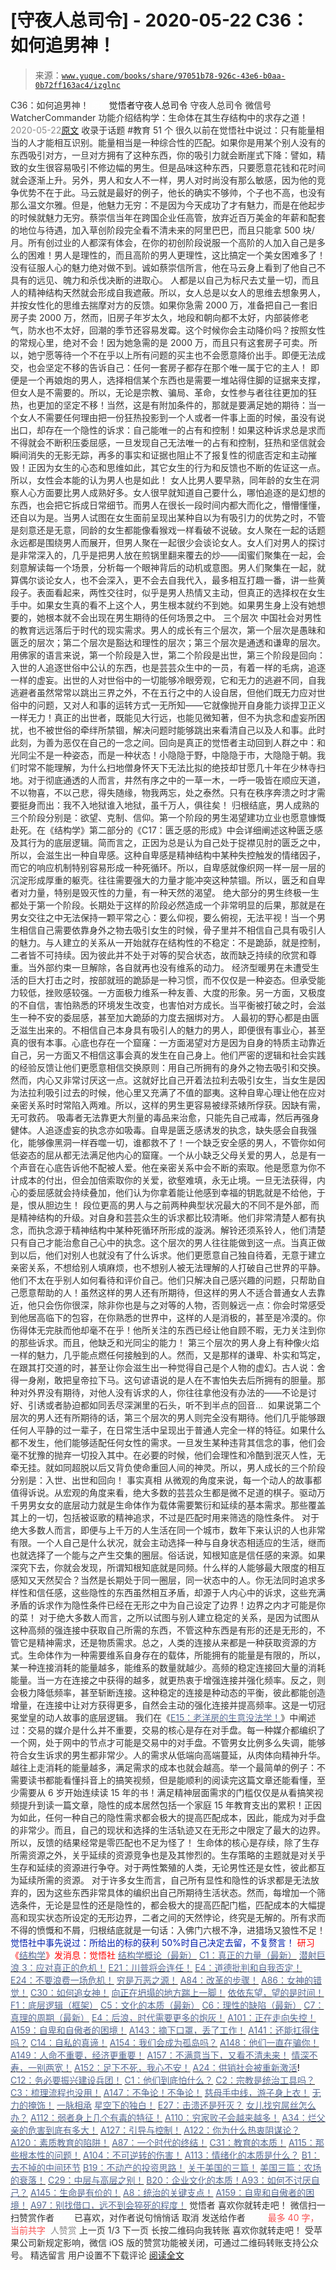 # [守夜人总司令] - 2020-05-22 C36：如何追男神！

> 来源：[`www.yuque.com/books/share/97051b78-926c-43e6-b0aa-0b72ff163ac4/izglnc`](https://www.yuque.com/books/share/97051b78-926c-43e6-b0aa-0b72ff163ac4/izglnc)

<ne-p id="520f42f3293818f927861ebbd5b15da4_p_0" data-lake-id="520f42f3293818f927861ebbd5b15da4_p_0"><ne-text id="ua3e535a8" style="color: rgb(51, 51, 51);">C36：如何追男神！</ne-text></ne-p> <ne-p id="48996d6d3a6805ecbd9db97c6845a5ec" data-lake-id="48996d6d3a6805ecbd9db97c6845a5ec"><ne-text id="ub92f501b" ne-fontsize="12" style="color: rgb(255, 255, 255);">原创</ne-text><ne-text id="ubae79870" ne-fontsize="14">觉悟者</ne-text><ne-text id="ud45a4cdc" ne-fontsize="14">守夜人总司令</ne-text></ne-p> <ne-p id="7080b9bcda8d3472ed3994775650d3ce" data-lake-id="7080b9bcda8d3472ed3994775650d3ce"><ne-text id="uf9ecf570" ne-fontsize="14" ne-bold="true" style="color: rgb(51, 51, 51);">守夜人总司令</ne-text></ne-p> <ne-p id="789ab1685c15c545a5aff617cd4de6b5" data-lake-id="789ab1685c15c545a5aff617cd4de6b5"><ne-text id="u9deefd6f" ne-fontsize="14" style="color: rgb(51, 51, 51);">微信号</ne-text><ne-text id="u2fd6944f" ne-fontsize="14" style="color: rgb(51, 51, 51);">WatcherCommander</ne-text></ne-p> <ne-p id="8677cb50c57e7059c40ac70cb508a0f7" data-lake-id="8677cb50c57e7059c40ac70cb508a0f7"><ne-text id="u4fdc7cae" ne-fontsize="14" style="color: rgb(51, 51, 51);">功能介绍</ne-text><ne-text id="u1f47520d" ne-fontsize="14" style="color: rgb(51, 51, 51);">结构学：生命体在其生存结构中的求存之道！</ne-text></ne-p> <ne-p id="4390711f1d8542088e1dd89c9515bf41" data-lake-id="4390711f1d8542088e1dd89c9515bf41"><ne-text id="ud402f6ec" style="color: rgb(140, 140, 140);">2020-05-22</ne-text>[<ne-text id="ucf0d337e" ne-fontsize="14">原文</ne-text>](https://mp.weixin.qq.com/s?__biz=MzAxNDk1NjI2Mw==&mid=2247485234&idx=1&sn=3a3659e6648263013c662bb25ff35795&chksm=9b8a24baacfdadace5d8fa147798a3e18e84b07e4f8761b0f7137b9811a42425b869336013db&scene=27#wechat_redirect&cpage=225)</ne-p> <ne-p id="a9696febb7686c5e18b770a7c2e283f9" data-lake-id="a9696febb7686c5e18b770a7c2e283f9"><ne-text id="u1de12db8" style="color: rgb(51, 51, 51);">收录于话题</ne-text></ne-p> <ne-p id="38515c1307cbbc8a69d7a92193acca08" data-lake-id="38515c1307cbbc8a69d7a92193acca08"><ne-text id="u4e5c4ff8" style="color: rgb(51, 51, 51);">#教育</ne-text></ne-p> <ne-p id="078aecea7ec5d80a2c4abd7b61f0e340" data-lake-id="078aecea7ec5d80a2c4abd7b61f0e340"><ne-text id="uaf0fc707" style="color: rgb(51, 51, 51);">51 个</ne-text></ne-p> <ne-p id="b7e65949921ee81ee9b7453f5c1c2edc" data-lake-id="b7e65949921ee81ee9b7453f5c1c2edc"><ne-text id="u0ae76d16" style="color: rgb(51, 51, 51);">很久以前在觉悟社中说过：只有能量相当的人才能相互识别。能量相当是一种综合性的匹配。如果你是用某个别人没有的东西吸引对方，一旦对方拥有了这种东西，你的吸引力就会断崖式下降：譬如，精致的女生很容易吸引不修边幅的男生。但是品味这种东西，只要愿意花钱和花时间就会逐渐上升。另外，男人和女人不一样，男人对时尚没有那么敏感，因为他的竞争优势不在于此。马云就是最好的例子，他长的确实不够帅，个子也不高，也没有那么温文尔雅。但是，他魅力无穷：不是因为今天成功了才有魅力，而是在他起步的时候就魅力无穷。蔡崇信当年在跨国企业任高管，放弃近百万美金的年薪和配套的地位与待遇，加入草创阶段完全看不清未来的阿里巴巴，而且只能拿 500 块/月。所有创过业的人都深有体会，在你的初创阶段说服一个高阶的人加入自己是多么的困难！男人是理性的，而且高阶的男人更理性，这比搞定一个美女困难多了！没有征服人心的魅力绝对做不到。诚如蔡崇信所言，他在马云身上看到了他自己不具有的远见、魄力和杀伐决断的进取心。</ne-text> <ne-text id="uedb76081" style="color: rgb(51, 51, 51);">人都是以自己为标尺去丈量一切，而且人的精神结构天然就会形成自我遮蔽。所以，女人总是以女人的思维去想象男人，并按女性化的思维去揣摩对方的反馈。如果你急需 2000 万，准备把自己一套旧房子卖 2000 万，然而，旧房子年岁太久，地段和朝向都不太好，内部装修老气，防水也不太好，回潮的季节还容易发霉。这个时候你会主动降价吗？按照女性的常规心里，绝对不会！因为她急需的是 2000 万，而且只有这套房子可卖。所以，她宁愿等待一个不在乎以上所有问题的买主也不会愿意降价出手。即便无法成交，也会坚定不移的告诉自己：任何一套房子都存在那个唯一属于它的主人！</ne-text> <ne-text id="u298258c8" style="color: rgb(51, 51, 51);">即便是一个再娘炮的男人，选择相信某个东西也是需要一堆站得住脚的证据来支撑，但女人是不需要的。所以，无论是宗教、骗局、革命，女性参与者往往更加的狂热，也更加的坚定不移！当然，这是有附加条件的，那就是要满足她的期待：当一个女人不需要任何理由把一份狂热投影到一个人或者一件事上面的时候，虽没有说出口，却存在一个隐性的诉求：自己能唯一的占有和控制！如果这种诉求总是求而不得就会不断积压委屈感，一旦发现自己无法唯一的占有和控制，狂热和坚信就会瞬间消失的无影无踪，再多的事实和证据也阻止不了报复性的彻底否定和主动摧毁！正因为女生的心态和思维如此，其它女生的行为和反馈也不断的佐证这一点。所以，女性会本能的认为男人也是如此！</ne-text></ne-p> <ne-p id="72a8cdb6de343242803d9e1dd019d0e6" data-lake-id="72a8cdb6de343242803d9e1dd019d0e6"><ne-text id="u971ef134" style="color: rgb(51, 51, 51);">女人比男人要早熟，同年龄的女生在洞察人心方面要比男人成熟好多。女人很早就知道自己要什么，哪怕追逐的是幻想的东西，也会把它拆成日常细节。而男人在很长一段时间内都大而化之，懵懵懂懂，还自以为是。当男人试图在女生面前呈现出某种自以为有吸引力的优势之时，不管是刻意还是无意，同龄的女生都能像看猴戏一样看破不说破。女人聚在一起的话题永远都是围绕男人而展开，但男人聚在一起很少会谈论女人。女人们对男人的探讨是非常深入的，几乎是把男人放在煎锅里翻来覆去的炒——闺蜜们聚集在一起，会刻意解读每一个场景，分析每一个眼神背后的动机或意图。男人们聚集在一起，就算偶尔谈论女人，也不会深入，更不会去自我代入，最多相互打趣一番，讲一些黄段子。表面看起来，两性交往时，似乎是男人热情又主动，但真正的选择权在女生手中。如果女生真的看不上这个人，男生根本就约不到她。如果男生身上没有她想要的，她根本就不会出现在男生期待的任何场景之中。</ne-text></ne-p> <ne-p id="6c472f1a8bdb71ec6270f2d2c6c0e60b" data-lake-id="6c472f1a8bdb71ec6270f2d2c6c0e60b"><ne-text id="uf081a7e9" ne-bold="true" style="color: rgb(51, 51, 51);">三个层次</ne-text></ne-p> <ne-p id="f8d79faf85ea2fa32733ac6b890f9a07" data-lake-id="f8d79faf85ea2fa32733ac6b890f9a07"><ne-text id="u6b7ae58e" style="color: rgb(51, 51, 51);">中国社会对男性的教育远远落后于时代的现实需求。男人的成长有三个层次，第一个层次是愚昧和匮乏的层次；第二个层次是豁达和理性的层次；第三个层次是通透和谦卑的层次。用佛家的语言来说，第一个阶段是入世，第二个阶段是出世，第三个阶段是回向：入世的人追逐世俗中公认的东西，也是芸芸众生中的一员，有着一样的毛病，追逐一样的虚妄。出世的人对世俗中的一切能够冷眼旁观，它和无力的逃避不同，自我逃避者虽然常常以跳出三界之外，不在五行之中的人设自居，但他们既无力应对世俗中的问题，又对人和事的运转方式一无所知——它就像抛开自身能力谈捍卫正义一样无力！真正的出世者，既能见大行远，也能见微知著，但不为执念和虚妄所困扰，也不被世俗的牵绊所禁锢，解决问题时能够跳出来看清自己以及人和事。此时此刻，为善为恶仅在自己的一念之间。回向是真正的觉悟者主动回到人群之中：和光同尘不是一种姿态，而是一种状态！小隐隐于野，中隐隐于市，大隐隐于朝。我们时常不能理解，为什么扫地僧身怀天下无法比拟的绝技却甘愿几十年在少林寺扫地。对于彻底通透的人而言，井然有序之中的一草一木，一呼一吸皆在顺应天道，不以物喜，不以己悲，得失随缘，物我两忘，处之泰然。只有在秩序奔溃之时才需要挺身而出：我不入地狱谁入地狱，虽千万人，俱往矣！</ne-text> <ne-text id="ub5233d03" style="color: rgb(51, 51, 51);">归根结底，男人成熟的三个阶段分别是：欲望、克制、信仰。第一个阶段的男生渴望建功立业也愿意慷慨赴死。在《结构学》第二部分的《C17：匮乏感的形成》中会详细阐述这种匮乏感及其行为的底层逻辑。简而言之，正因为总是认为自己处于捉襟见肘的匮乏之中，所以，会滋生出一种自卑感。这种自卑感是精神结构中某种失控触发的情绪因子，而它的响应机制特别容易形成一种死循环。所以，自卑感就像织网一样一层一层的沉淀形成厚重的躯壳。往往需要强大的力量才能冲突这种禁锢。所以，匮乏和自卑者对力量，特别是毁灭性的力量，有一种天然的渴望。</ne-text></ne-p> <ne-p id="d738975ba7c8f04f12ad245db4009078" data-lake-id="d738975ba7c8f04f12ad245db4009078"><ne-text id="uecddf229" style="color: rgb(51, 51, 51);">绝大部分的男生终极一生都处于第一个阶段。长期处于这样的阶段必然造成一个非常明显的后果，那就是在男女交往之中无法保持一颗平常之心：要么仰视，要么俯视，无法平视！当一个男生相信自己需要依靠身外之物去吸引女生的时候，骨子里并不相信自己具有吸引人的魅力。与人建立的关系从一开始就存在结构性的不稳定：不是跪舔，就是控制，二者皆不可持续。因为彼此并不处于对等的契合状态，故而缺乏持续的欣赏和尊重。当外部约束一旦解除，各自就再也没有维系的动力。</ne-text></ne-p> <ne-p id="4b3f9f217bac5c64ad6359a113c21be3" data-lake-id="4b3f9f217bac5c64ad6359a113c21be3"><ne-text id="u5bc47c1b" style="color: rgb(51, 51, 51);">经济型暖男在未遭受生活的巨大打击之时，按部就班的跪舔是一种习惯，而不仅仅是一种姿态。但承受能力较低，挫败感较强。一方面极力维系一种友善、大度的形象。另一方面，又极度的不自信，害怕熟悉的环境发生改变，也害怕对方成长。当平衡被打破之时，会滋生一种不安的委屈感，甚至加大跪舔的力度去捆绑对方。</ne-text></ne-p> <ne-p id="d123449b298ecfda78349310c10458f5" data-lake-id="d123449b298ecfda78349310c10458f5"><ne-text id="udd97856f" style="color: rgb(51, 51, 51);">人最初的野心都是由匮乏滋生出来的。不相信自己本身具有吸引人的魅力的男人，即便很有事业心，甚至真的很有本事。心底也存在一个窟窿：一方面渴望对方是因为自身的特质主动靠近自己，另一方面又不相信这事会真的发生在自己身上。他们严密的逻辑和社会实践的经验反馈让他们更愿意相信交换原则：用自己所拥有的身外之物去吸引和交换。然而，内心又非常讨厌这一点。这就好比自己开着法拉利去吸引女生，当女生是因为法拉利吸引过去的时候，他心里又充满了不值的鄙夷。这种自卑心理让他在应对亲密关系时时常陷入两难。所以，这样的男生更容易被绿茶婊所俘获。因缺有需，无可救药。</ne-text></ne-p> <ne-p id="cb2afaea7bb7d612b41332d3b84bf8eb" data-lake-id="cb2afaea7bb7d612b41332d3b84bf8eb"><ne-text id="u2d687208" style="color: rgb(51, 51, 51);">吸毒者无法靠更大剂量的毒品来治愈，只能先自己戒毒，然后再强身健体。人追逐虚妄的执念亦如吸毒。自卑是匮乏感诱发的执念，缺失感会自我强化，能够像黑洞一样吞噬一切，谁都救不了！一个缺乏安全感的男人，不管你如何低姿态的屈从都无法满足他内心的窟窿。一个从小缺乏父母关爱的男人，总是有一个声音在心底告诉他不配被人爱。他在亲密关系中会不断的索取。他是愿意为你不计成本的付出，但会加倍索取你的关爱，欲壑难填，永无止境。一旦无法获得，内心的委屈感就会持续叠加，他们认为你拿着能让他感到幸福的钥匙就是不给他，于是，恨从胆边生！</ne-text></ne-p> <ne-p id="ad892a1bd72ca90c53cc295eb99fbd91" data-lake-id="ad892a1bd72ca90c53cc295eb99fbd91"><ne-text id="u47a046bb" style="color: rgb(51, 51, 51);">段位更高的男人与之前两种典型状况最大的不同不是外部，而是精神结构的升级。对自身和芸芸众生的诉求都比较清晰。他们非常清楚人都有执念，而执念源于精神结构中某种死循环所形成的漩涡。解铃还须系铃人，他们清楚只有自己才能治愈自己心中的执念。这个层次的男人往往能做到这一点。当真正做到以后，他们对别人也就没有了什么诉求。他们更愿意自己独自待着，无意于建立亲密关系，不想给别人填麻烦，也不想别人被无法理解的人打破自己世界的平静。他们不太在乎别人如何看待和评价自己。他们只解决自己感兴趣的问题，只帮助自己愿意帮助的人！虽然这样的男人还有所期待，但这样的男人不适合普通女人去靠近，他只会伤你很深，除非你也是与之对等的人物，否则躲远一点：你会时常感受到他居高临下的包容，在你熟悉的世界中，这样的人是消极的，甚至是冷漠的。你伤得体无完肤而他却毫不在乎！他所关注的东西已经让他自顾不暇，无力关注到你的那些诉求。而且，他缺乏和光同尘的能力！</ne-text></ne-p> <ne-p id="8f7a015774d0aa207e13c2e4ca22938f" data-lake-id="8f7a015774d0aa207e13c2e4ca22938f"><ne-text id="u792d0ca1" style="color: rgb(51, 51, 51);">第三个层次的男人身上有种像火焰一样的魅力，几乎能点燃任何接触到的人。然而，又是那样的谦卑、朴实和笃定，在跟其打交道的时，甚至让你会滋生出一种觉得自己是个人物的虚幻。古人说：舍得一身剐，敢把皇帝拉下马。这句谚语说的是人在不害怕失去后所拥有的胆量。那种对外界没有期待，对他人没有诉求的人，你往往拿他没有办法的——不论是讨好、引诱或者胁迫都如同丢尽深渊里的石头，听不到半点的回音… </ne-text></ne-p> <ne-p id="161a1d1111167c849431e3dbf9372788" data-lake-id="161a1d1111167c849431e3dbf9372788"><ne-text id="u87386d0e" style="color: rgb(51, 51, 51);">如果说第二个层次的男人还有所期待的话，第三个层次的男人则完全没有期待。他们几乎能够跟任何人平静的过一辈子，在日常生活中呈现出于普通人完全一样的特征。如果什么都不发生，他们能够适配任何女性的需求。一旦发生某种违背其信念的事，他们会毫不犹豫的抛弃一切投入其中。在必要的时候，他们会理性和冷酷到泯灭人性，无牵无挂。就如同超脱以后又背负使命重回人间的神灵。所以，男人成长的三个阶段分别是：入世、出世和回向！</ne-text></ne-p> <ne-p id="6f0ed9b5a6de15bda48c842bf7c53b6e" data-lake-id="6f0ed9b5a6de15bda48c842bf7c53b6e"><ne-text id="u0e97fbb8" ne-bold="true" style="color: rgb(51, 51, 51);">事实真相</ne-text></ne-p> <ne-p id="7202bf88ecf9ddb2db4174426c3e0e89" data-lake-id="7202bf88ecf9ddb2db4174426c3e0e89"><ne-text id="ue42ece6e" style="color: rgb(51, 51, 51);">从微观的角度来说，每一个动人的故事都值得诉说。从宏观的角度来看，绝大多数的芸芸众生都是微不足道的棋子。驱动万千男男女女的底层动力就是生命体作为载体需要繁衍和延续的基本需求。那些覆盖其上的一切，包括被讴歌的精神追求，不过是匹配时用来筛选的隐性条件。</ne-text></ne-p> <ne-p id="1f384f54b6d864a06778b8d86fe5d744" data-lake-id="1f384f54b6d864a06778b8d86fe5d744"><ne-text id="u351ef809" style="color: rgb(51, 51, 51);">对于绝大多数人而言，即便与上千万的人生活在同一个城市，数年下来认识的人也非常有限。一个人自己是什么状况，就会主动选择一种与自身状态相适应的生活，继而也就选择了一个能与之产生交集的圈层。俗话说，知根知底是信任感的来源。如果深究下去，你就会发现，所谓知根知底就是同频。</ne-text><ne-text id="u06448dfd" ne-bold="true" style="color: rgb(51, 51, 51);">什么样的人能够最大限度的相互感知又天然契合？当然是长期处于同一圈层，同一状态中的人。</ne-text><ne-text id="ud9350511" style="color: rgb(51, 51, 51);">你无法同时追求多样性和信任感，这些隐性的东西虽然相互矛盾，却源于人内心中的诉求，这些充满矛盾的诉求作为隐性条件已经在无形之中为自己设定了边界！边界之内才可能是你的菜！</ne-text></ne-p> <ne-p id="a59d21a333a5b47b7355e626713a3042" data-lake-id="a59d21a333a5b47b7355e626713a3042"><ne-text id="u5c253535" style="color: rgb(51, 51, 51);">对于绝大多数人而言，之所以试图与别人建立稳定的关系，是因为试图从这种高频的强连接中获取自己所需的东西，不管这种东西是有形的还是无形的，不管它是精神需求，还是物质需求。总之，人类的连接从来都是一种获取资源的方式。生命体作为一种需要维系自身存在的载体，所能拥有的能量是有限的，所以，某一种连接消耗的能量越多，能维系的数量就越少。高频的稳定连接回大量的消耗能量。当一方在连接之中获得的越多，就更热衷于增强连接并强化频率。反之，则会极力降低频率，甚至斩断连接。这种稳定的连接是种动态的平衡，彼此都能创造增量，在连接中让对方获得更多，自然会主动的强化连接并提高频率。这是一切冠冕堂皇的动人故事的底层逻辑。</ne-text></ne-p> <ne-p id="0324b78c14d2edaea97a2475b014f79e" data-lake-id="0324b78c14d2edaea97a2475b014f79e"><ne-text id="u7c413fe8" style="color: rgb(51, 51, 51);">我们在《</ne-text>[<ne-text id="u4627d5ac" style="color: rgb(87, 107, 149);">E15：老洋房的生意没法学！</ne-text>](http://mp.weixin.qq.com/s?__biz=MzAxNDk1NjI2Mw==&mid=2247485113&idx=1&sn=4fc868bf65d5f2ca6eb4d9b776c004ec&chksm=9b8a2531acfdac27c57da12097dfe850ba55cdfd447e35c19df3819bdf4051694bc49f0a218d&scene=21#wechat_redirect)<ne-text id="ua92bdab1" style="color: rgb(51, 51, 51);">》中阐述过：交易的媒介是什么并不重要，交易的核心是存在对手盘。每一种媒介都编织了一个网，处于网中的节点才可能是交易中的对手盘。不管男女比例多么失调，能够符合女生诉求的男生都非常少。人的需求从低端向高端蔓延，从肉体向精神升华。越往上走消耗的能量越多，满足需求的成本也就会越高。举一个最简单的例子：不需要读书都能看懂抖音上的搞笑视频，但是能顺利的阅读完这篇文章还能看懂，至少需要从 6 岁开始连续读 15 年的书！满足精神层面需求的门槛仅仅是从看搞笑视频提升到读一篇文章，隐性的成本居然包括一个家庭 15 年教育支出的累积！正因为如此，任何一种自己的隐性需求都会极大的提高匹配成本，因此，能成为对手盘的非常少。而且，自己的现状和选择的生活轨迹又在无形之中限定了最大的边界。所以，反馈的结果经常是零匹配也不足为怪了！</ne-text></ne-p> <ne-p id="a98e258005fba95753639c52121ac00e" data-lake-id="a98e258005fba95753639c52121ac00e"><ne-text id="ucaafcd07" style="color: rgb(51, 51, 51);">生命体的核心是存续，除了生存所需资源之外，关乎延续的资源竞争也是及其惨烈的。生存策略的主题就是对关乎生存和延续的资源进行争夺。对于两性繁殖的人类，无论男性还是女性，彼此都互为延续所需的资源。</ne-text></ne-p> <ne-p id="3615b42f4c73dc476482fde6a56be6a6" data-lake-id="3615b42f4c73dc476482fde6a56be6a6"><ne-text id="ue46df8cf" style="color: rgb(51, 51, 51);">对于许多女生而言，自己所有显性和隐性的诉求都是无法放弃的，因为这些东西非常具体的编织出自己所期待生活状态。然而，每增加一个筛选条件，无论是显性的还是隐性的，都会极大的提高匹配门槛，匹配成本的大幅提高和现实状态所设定的无形边界，二者之间的天然悖论，终究是无解的。所有求而不得的愤慨和不屑，归根结底就是一句话：入佛门六根不净，进猎场又狼性不足！</ne-text></ne-p> <ne-p id="c5d9b9d1b36b95e622adc25c1b533cf7" data-lake-id="c5d9b9d1b36b95e622adc25c1b533cf7"><ne-text id="ue832d57d" style="color: rgb(2, 30, 170);">觉悟社中事先说过：所给出的标的获利 50%时自己决定去留，不复赘言！</ne-text></ne-p> <ne-p id="cfc4765f7e76524ee1deb345bcb52b9d" data-lake-id="cfc4765f7e76524ee1deb345bcb52b9d" ne-alignment="center"><ne-text id="u894fce46" style="color: rgb(255, 0, 0);">研习《</ne-text>[<ne-text id="u28272295" style="color: rgb(87, 107, 149);">结构学</ne-text>](https://mp.weixin.qq.com/mp/appmsgalbum?action=getalbum&album_id=1318317199878225920&__biz=MzAxNDk1NjI2Mw==#wechat_redirect)<ne-text id="u705b5ec3" style="color: rgb(255, 0, 0);">》发消息</ne-text><ne-text id="u8a08b6df" ne-bold="true" style="color: rgb(255, 0, 0);">：觉悟社</ne-text></ne-p>  <ne-p id="9c7be03f6291d08b849af1a22daeb598" data-lake-id="9c7be03f6291d08b849af1a22daeb598" ne-alignment="center"><ne-card data-card-name="image" data-card-type="inline" id="cuRcQ" data-event-boundary="card" style="color: rgb(51, 51, 51);"><ne-p id="2ee9ff6457cb9487daba0c9a3239baf0" data-lake-id="2ee9ff6457cb9487daba0c9a3239baf0">[<ne-text id="u9b67bc27" style="color: rgb(87, 107, 149);">结构学概论（最新）</ne-text>](http://mp.weixin.qq.com/s?__biz=MzAxNDk1NjI2Mw==&mid=2247485167&idx=1&sn=d5e962eff4a8e9770c83bc87d19d07f3&chksm=9b8a2567acfdac7154f7a62996dca874e5d186b44f3d120dcb633760318788c42d304e325313&scene=21#wechat_redirect)</ne-p> <ne-p id="fc6828f00bcc6fcc092ca9d4a8c3dd40" data-lake-id="fc6828f00bcc6fcc092ca9d4a8c3dd40">[<ne-text id="u7236e752" style="color: rgb(87, 107, 149);">C1：真正的力量（最新）</ne-text>](http://mp.weixin.qq.com/s?__biz=MzAxNDk1NjI2Mw==&mid=2247485209&idx=1&sn=d7b335d2c9632363c72de85ce7834b3e&chksm=9b8a2491acfdad87ae308d74534ec4def57980a2b1db88ffe56ac03e4d76ea55e7eab2343097&scene=21#wechat_redirect)</ne-p> <ne-p id="311c3b5f38b848b976ec9448d359f2d2" data-lake-id="311c3b5f38b848b976ec9448d359f2d2">[<ne-text id="uaab7be96" style="color: rgb(87, 107, 149);">潜射巨浪 3：应对真正的危机！</ne-text>](http://mp.weixin.qq.com/s?__biz=MzAxNDk1NjI2Mw==&mid=2247485199&idx=1&sn=aba0a12dad3ec2d04e267645968b7cb1&chksm=9b8a2487acfdad910b880c358c1f6754e5ba01eb7eadfe70b45c2d1c9ec161d20151df4b1f2e&scene=21#wechat_redirect)</ne-p> <ne-p id="8db7e5314d31dce35e0214138b2b4319" data-lake-id="8db7e5314d31dce35e0214138b2b4319">[<ne-text id="u6eb01e5b" style="color: rgb(87, 107, 149);">E21：川普将会连任！</ne-text>](http://mp.weixin.qq.com/s?__biz=MzAxNDk1NjI2Mw==&mid=2247485214&idx=1&sn=4c4fd8ad39bdb3af14567608f5156e90&chksm=9b8a2496acfdad80f3a4d028edd197967dd0580c769349d086f626eeeb511715fc71703c1b20&scene=21#wechat_redirect)</ne-p> <ne-p id="390b2f422b88d65312746df41b733498" data-lake-id="390b2f422b88d65312746df41b733498">[<ne-text id="u3b09c35d" style="color: rgb(87, 107, 149);">E4：道德批判和自我否定！</ne-text>](http://mp.weixin.qq.com/s?__biz=MzAxNDk1NjI2Mw==&mid=2247485228&idx=1&sn=86517a885f05d86b8731e85fd05e03bd&chksm=9b8a24a4acfdadb2427b0e83b93ff38075a8b6b8b0a2ef6d0464efc17313dac75a9bb8964e6d&scene=21#wechat_redirect)</ne-p> <ne-p id="1bd011830af35fa8cacaf9bd210dd3e1" data-lake-id="1bd011830af35fa8cacaf9bd210dd3e1">[<ne-text id="u5941b9ad" style="color: rgb(87, 107, 149);">E24：不要浪费一场危机！</ne-text>](http://mp.weixin.qq.com/s?__biz=MzAxNDk1NjI2Mw==&mid=2247485221&idx=1&sn=bcff80d93250d3e6316162dd09de1948&chksm=9b8a24adacfdadbbf0923d6391d9a315888cf381ea0a4ee0540b45ba2df52b6fa8194f5dd42b&scene=21#wechat_redirect)</ne-p> <ne-p id="1ec5cbaaa82574e9613f51be5dc08b1b" data-lake-id="1ec5cbaaa82574e9613f51be5dc08b1b">[<ne-text id="u30ce7ba4" style="color: rgb(87, 107, 149);">穷是万恶之源！</ne-text>](http://mp.weixin.qq.com/s?__biz=MzAxNDk1NjI2Mw==&mid=2247483823&idx=1&sn=e54ebe9891b302dc0bf1815c76ccf8b7&chksm=9b8a2227acfdab31a05e273addd9159d4b8263d58d3c58bf214841c8189157519719c3427306&scene=21#wechat_redirect)</ne-p> <ne-p id="b965db2b33f3e9783eebed71eacd80dd" data-lake-id="b965db2b33f3e9783eebed71eacd80dd">[<ne-text id="u00914e52" style="color: rgb(87, 107, 149);">A84：改革的步骤！</ne-text>](http://mp.weixin.qq.com/s?__biz=MzIzMDYwOTM0Mg==&mid=2247484098&idx=1&sn=8a28fd5dce47b485ed38e4f3cfdb7d05&chksm=e8b19a13dfc61305fde13511d297aa1d6b59184825c7998f338e7d5f36742e3c06c717d78fe8&scene=21#wechat_redirect)</ne-p> <ne-p id="075b485128701bf29ed878d68617f570" data-lake-id="075b485128701bf29ed878d68617f570">[<ne-text id="u64f7a9eb" style="color: rgb(87, 107, 149);">A86：女神的错觉！</ne-text>](http://mp.weixin.qq.com/s?__biz=MzAxNDk1NjI2Mw==&mid=2247484733&idx=1&sn=fab22e8ab3f80b78dab3d4e2e2716bfb&chksm=9b8a26b5acfdafa374df83506e5086a573169362877918977c08490b4e9747c45c99d1266e7f&scene=21#wechat_redirect)</ne-p> <ne-p id="ec8dd98e22e6564c64d719073a5e29dd" data-lake-id="ec8dd98e22e6564c64d719073a5e29dd">[<ne-text id="udd44b51a" style="color: rgb(87, 107, 149);">C30：如何追女神！</ne-text>](http://mp.weixin.qq.com/s?__biz=MzAxNDk1NjI2Mw==&mid=2247484588&idx=1&sn=de5c95495cc04bcfe8644c3c2bc025c3&chksm=9b8a2724acfdae3286a142c2de506a7494e2d7aa50c990c0e159cedab07b5287040f286dfac6&scene=21#wechat_redirect)</ne-p> <ne-p id="f270eef1e3e8558371c94532a0384c06" data-lake-id="f270eef1e3e8558371c94532a0384c06">[<ne-text id="u1612c8f0" style="color: rgb(87, 107, 149);">向正在坍塌的地方踹上一脚！</ne-text>](http://mp.weixin.qq.com/s?__biz=MzAxNDk1NjI2Mw==&mid=2247483789&idx=1&sn=5e44b7b524c3dc4bb7705f49ed0a44a3&chksm=9b8a2205acfdab139e4b1d44ef6702b09c9fbf79505340205d13fbdaa33207a997f54bee0e97&scene=21#wechat_redirect)</ne-p> <ne-p id="005a4b6b251d219afb2ac71fb65be8dd" data-lake-id="005a4b6b251d219afb2ac71fb65be8dd">[<ne-text id="u95c185da" style="color: rgb(87, 107, 149);">依依东望，望的是时间！</ne-text>](http://mp.weixin.qq.com/s?__biz=MzIzMDYwOTM0Mg==&mid=2247483860&idx=1&sn=b5b01ae82ff764ce2806251e3f2a809f&chksm=e8b19905dfc61013607735eb7782299c9a4d7a39a8b15a7b46182ef20eda3ffe9f6ed6337e1f&scene=21#wechat_redirect)</ne-p> <ne-p id="bd46bf742fcbad490b50ec02aa1ff19c" data-lake-id="bd46bf742fcbad490b50ec02aa1ff19c">[<ne-text id="u284979a2" style="color: rgb(87, 107, 149);">F1：底层逻辑（框架）</ne-text>](http://mp.weixin.qq.com/s?__biz=MzAxNDk1NjI2Mw==&mid=2247485072&idx=1&sn=83d919c9e3bf71d25978a97c8d4c8aa6&chksm=9b8a2518acfdac0ea8a0f84382cc7c0a26d1ac3664d76c6365aee67ac4ebcac1bf280c060249&scene=21#wechat_redirect)</ne-p> <ne-p id="7a38ee52ad73443f99524ec4e3e2236f" data-lake-id="7a38ee52ad73443f99524ec4e3e2236f">[<ne-text id="u755f0f70" style="color: rgb(87, 107, 149);">C5：文化的本质（最新）</ne-text>](http://mp.weixin.qq.com/s?__biz=MzAxNDk1NjI2Mw==&mid=2247485176&idx=1&sn=edd2d2664617b856f73da27471529eb6&chksm=9b8a2570acfdac66a9ad0160a17afd9e23a687bc0be9b7517602aaf3fa126c5d785bcead0da7&scene=21#wechat_redirect)</ne-p> <ne-p id="85f7a2743f8742ea30d49c62267a573a" data-lake-id="85f7a2743f8742ea30d49c62267a573a">[<ne-text id="ue8a98869" style="color: rgb(87, 107, 149);">C6：理性的缺陷（最新）</ne-text>](http://mp.weixin.qq.com/s?__biz=MzAxNDk1NjI2Mw==&mid=2247485088&idx=1&sn=dc240d68dabbc3fbaa9897c63128e439&chksm=9b8a2528acfdac3e2ed7d1fff93035fb458ffdde98085ac6cfcd64bd53c9b8492733341b88ca&scene=21#wechat_redirect)</ne-p> <ne-p id="6ad159e02c48574d5b93522ac5d5c4f4" data-lake-id="6ad159e02c48574d5b93522ac5d5c4f4">[<ne-text id="ufdbc3e5c" style="color: rgb(87, 107, 149);">C7：真理的周期（最新）</ne-text>](http://mp.weixin.qq.com/s?__biz=MzAxNDk1NjI2Mw==&mid=2247485125&idx=1&sn=724eac40812de46a36c36a423d100223&chksm=9b8a254dacfdac5b81e40465e73885bad2944e5115cd3c3fd5564b139fff62d8d15465bdc614&scene=21#wechat_redirect)</ne-p> <ne-p id="21bca56833edfc02b9ef58530c466ebb" data-lake-id="21bca56833edfc02b9ef58530c466ebb">[<ne-text id="u704fb680" style="color: rgb(87, 107, 149);">E4：后浪，时代需要更多的炮灰！</ne-text>](http://mp.weixin.qq.com/s?__biz=MzAxNDk1NjI2Mw==&mid=2247485174&idx=1&sn=e3a702db58f3c2ec0d06b89f8435c73a&chksm=9b8a257eacfdac680d37903d2d05385f5c9401c189321cc109c96b1063e9753c8498d1553f72&scene=21#wechat_redirect)</ne-p> <ne-p id="bc6fca7938a94acbc7ffaba06b42eb5e" data-lake-id="bc6fca7938a94acbc7ffaba06b42eb5e">[<ne-text id="uca349993" style="color: rgb(87, 107, 149);">A101：正在走向失控！</ne-text>](http://mp.weixin.qq.com/s?__biz=MzAxNDk1NjI2Mw==&mid=2247485118&idx=1&sn=f80e8cdc785582325fe732a34ada1752&chksm=9b8a2536acfdac20e341884248b172b0c0ca910540223ab60c7625fdc0de2a03975d780ea2ab&scene=21#wechat_redirect)</ne-p> <ne-p id="b391d3b44529b034e71fd011abf7517b" data-lake-id="b391d3b44529b034e71fd011abf7517b">[<ne-text id="u5f65dc19" style="color: rgb(87, 107, 149);">A159：自卑和自傲者的困境！</ne-text>](http://mp.weixin.qq.com/s?__biz=MzAxNDk1NjI2Mw==&mid=2247485153&idx=1&sn=99a5e1a0d2bc95424798e904714bb8ed&chksm=9b8a2569acfdac7f12a09d0ba6950a2e5cbca5ef6cfb03e91d5fb787d1c52c709ffa01024784&scene=21#wechat_redirect)</ne-p> <ne-p id="c081fc0c3fbfb05b3bcd8af188817856" data-lake-id="c081fc0c3fbfb05b3bcd8af188817856">[<ne-text id="u8e54868d" style="color: rgb(87, 107, 149);">A143：摘下口罩，丢了工作！</ne-text>](http://mp.weixin.qq.com/s?__biz=MzAxNDk1NjI2Mw==&mid=2247485056&idx=1&sn=eff9f05bcad84a7ccd397ebaacde4055&chksm=9b8a2508acfdac1eb18a04ce52aef698f8e4da804261fd1f75930aa5e7c3fbe50806b0077542&scene=21#wechat_redirect)</ne-p> <ne-p id="f8aa74c2a7950683eb715a4af609f95b" data-lake-id="f8aa74c2a7950683eb715a4af609f95b">[<ne-text id="ue3176a5e" style="color: rgb(87, 107, 149);">A141：还能扛得住吗？</ne-text>](http://mp.weixin.qq.com/s?__biz=MzAxNDk1NjI2Mw==&mid=2247485046&idx=1&sn=d7a96fb55a2d572e99346b475818fe95&chksm=9b8a25feacfdace8ee0ac46509e45dc495a8d28b9f12f2acfe6d96d87cf87b8d8fb887b6e6fa&scene=21#wechat_redirect)</ne-p> <ne-p id="055a8dbc62584f1c9deda2ae76df1457" data-lake-id="055a8dbc62584f1c9deda2ae76df1457">[<ne-text id="u1c2a2e17" style="color: rgb(87, 107, 149);">C14：自私的真谛！</ne-text>](http://mp.weixin.qq.com/s?__biz=MzAxNDk1NjI2Mw==&mid=2247485051&idx=1&sn=61451e2e8b660eec79c1ec634ff1188c&chksm=9b8a25f3acfdace5790db4e909468d61e47477affe294f19c4e10cad79c869c3a3ecedc242b6&scene=21#wechat_redirect)</ne-p> <ne-p id="06f082b33cc180cd50b509b8b1e339ec" data-lake-id="06f082b33cc180cd50b509b8b1e339ec">[<ne-text id="u5382c1fb" style="color: rgb(87, 107, 149);">A154：我们会成为孤岛吗？</ne-text>](http://mp.weixin.qq.com/s?__biz=MzAxNDk1NjI2Mw==&mid=2247485133&idx=1&sn=f0da94e06adf2e02d479952851fe28eb&chksm=9b8a2545acfdac5355c2d105123de29322b07b417f2923aa9d8e5ee9e2ba86a65fe31a2b3a0a&scene=21#wechat_redirect)</ne-p> <ne-p id="73ed462c38420839e8343d9ed28c1cd2" data-lake-id="73ed462c38420839e8343d9ed28c1cd2">[<ne-text id="u5e49941e" style="color: rgb(87, 107, 149);">A148：他们一直在骗你！</ne-text>](http://mp.weixin.qq.com/s?__biz=MzAxNDk1NjI2Mw==&mid=2247485104&idx=1&sn=95439802cbeb1e42c406b5db1506d630&chksm=9b8a2538acfdac2e0f18661179a39a4ac262d1621e470595a57d660561c5dab9f0a895564fcc&scene=21#wechat_redirect)</ne-p> <ne-p id="e8bde0f6c4d2735ca2d2f28ed89bf880" data-lake-id="e8bde0f6c4d2735ca2d2f28ed89bf880">[<ne-text id="uf39e40d1" style="color: rgb(87, 107, 149);">A149：人命不重要，经济更重要！</ne-text>](http://mp.weixin.qq.com/s?__biz=MzAxNDk1NjI2Mw==&mid=2247485108&idx=1&sn=3fab85fd661e063fa5b16c9fd8d85eff&chksm=9b8a253cacfdac2af43b37c34ffc673a5f4ca2e25b9580fa8a220c3c2bdc90e2f8cdf630c86c&scene=21#wechat_redirect)</ne-p> <ne-p id="6194da1f86c40594b94b97320f4f46f4" data-lake-id="6194da1f86c40594b94b97320f4f46f4">[<ne-text id="u4f33068d" style="color: rgb(87, 107, 149);">A157：不满意当下，又看不清未来！</ne-text>](http://mp.weixin.qq.com/s?__biz=MzAxNDk1NjI2Mw==&mid=2247485147&idx=1&sn=0671d93b35a4a8f514605c81a82c61fa&chksm=9b8a2553acfdac45978c046ae293899ecf920780d9cc3f7adedc6e42b7d516754a7aeeb6aa8d&scene=21#wechat_redirect)</ne-p> <ne-p id="3b8e910150da6234fa7a9f59cc45f714" data-lake-id="3b8e910150da6234fa7a9f59cc45f714">[<ne-text id="u9da1fa50" style="color: rgb(87, 107, 149);">情深不寿，一别两宽！</ne-text>](http://mp.weixin.qq.com/s?__biz=MzAxNDk1NjI2Mw==&mid=2247485170&idx=1&sn=d91c1d54507cafd7400b6b26d11f037b&chksm=9b8a257aacfdac6c0996bcb1ed941bb2d63845853bab1eba7fcb6a8f0fb4565d635218c808b5&scene=21#wechat_redirect)</ne-p> <ne-p id="e7f651b64e545d72b95dfb95443d21e1" data-lake-id="e7f651b64e545d72b95dfb95443d21e1">[<ne-text id="u125e833d" style="color: rgb(87, 107, 149);">A152：足下不死，我心不安！</ne-text>](http://mp.weixin.qq.com/s?__biz=MzAxNDk1NjI2Mw==&mid=2247485129&idx=1&sn=4e54449e04c82de033b1d08b62909fac&chksm=9b8a2541acfdac57a7415beb4d029e9ebb531a4dba524a2bfae39feb00516ac2a9bcd93a2af1&scene=21#wechat_redirect)</ne-p> <ne-p id="5c812ae2d6902060d15a7a54016d4ca5" data-lake-id="5c812ae2d6902060d15a7a54016d4ca5">[<ne-text id="u6d222970" style="color: rgb(87, 107, 149);">A24：供销社会被重新激活</ne-text>](http://mp.weixin.qq.com/s?__biz=MzAxNDk1NjI2Mw==&mid=2247484249&idx=1&sn=b8af24c3440b291292b1ed4eddfcfaec&chksm=9b8a20d1acfda9c79045cf72415a403a655fcbcc03483c9b2970fd289e28f7c18a998142039c&scene=21#wechat_redirect)<ne-text id="u98324c31" style="color: rgb(11, 1, 20);">!</ne-text></ne-p> <ne-p id="1032dc2a81d7a5efc417343fc926554e" data-lake-id="1032dc2a81d7a5efc417343fc926554e">[<ne-text id="u30a21578" style="color: rgb(87, 107, 149);">C12：务必要振兴建设兵团！</ne-text>](http://mp.weixin.qq.com/s?__biz=MzAxNDk1NjI2Mw==&mid=2247484193&idx=1&sn=88c86597191d0c97a411f9ea6f7b7c5d&chksm=9b8a20a9acfda9bfae819e8e42531fe6d523dd244ef0fc0c0787ab812540108c181f7ec2ffa9&scene=21#wechat_redirect)</ne-p> <ne-p id="e35d985107ddb168d1e0b8799b24f544" data-lake-id="e35d985107ddb168d1e0b8799b24f544">[<ne-text id="u1f4a8cca" style="color: rgb(87, 107, 149);">C1：他们到底怕什么？</ne-text>](http://mp.weixin.qq.com/s?__biz=MzAxNDk1NjI2Mw==&mid=2247483898&idx=1&sn=1b0a50386e9e89d2750dec717236f0aa&chksm=9b8a2272acfdab64235b35ee5e91b8cac6172144207251636e1345fc570aa1601f59eff7f442&scene=21#wechat_redirect)</ne-p> <ne-p id="6cdd4b399993f41a3386d28a60dfb7b5" data-lake-id="6cdd4b399993f41a3386d28a60dfb7b5">[<ne-text id="u3f6a40c8" style="color: rgb(87, 107, 149);">C2：宗教是统治工具吗？</ne-text>](http://mp.weixin.qq.com/s?__biz=MzAxNDk1NjI2Mw==&mid=2247483901&idx=1&sn=f5d9f8c7bd84370c79adae921351e813&chksm=9b8a2275acfdab63fde093d76ff82e01d0e2fd43ea675f77fd17fd51a15873d4d10499f5338d&scene=21#wechat_redirect)</ne-p> <ne-p id="c22eafc641c24cf83a5645994c69b54c" data-lake-id="c22eafc641c24cf83a5645994c69b54c">[<ne-text id="u30e8f678" style="color: rgb(87, 107, 149);">C3：梳理流程也没用！</ne-text>](http://mp.weixin.qq.com/s?__biz=MzAxNDk1NjI2Mw==&mid=2247483989&idx=1&sn=ee70dacfd980f041379d91ae947ece44&chksm=9b8a21ddacfda8cb28bf62d6f53531e8a8ebce2de96396e50ec7e7e144fffe502ec6faee3415&scene=21#wechat_redirect)</ne-p> <ne-p id="297ee6cd550fb4e58de68c5ceed9c25b" data-lake-id="297ee6cd550fb4e58de68c5ceed9c25b">[<ne-text id="uaf548367" style="color: rgb(87, 107, 149);">A147：不争论！不争论！</ne-text>](http://mp.weixin.qq.com/s?__biz=MzAxNDk1NjI2Mw==&mid=2247485096&idx=1&sn=5e5f8668239146507240a8ca9bd3129c&chksm=9b8a2520acfdac36b0d7f692c488c41a5d80872b7cc85c03cb728e2ecd09622cc02afbaee1e6&scene=21#wechat_redirect)</ne-p> <ne-p id="a8a51fbb637b2032e0499aea23c3c5c4" data-lake-id="a8a51fbb637b2032e0499aea23c3c5c4">[<ne-text id="ub77a43c4" style="color: rgb(87, 107, 149);">慈母手中线，游子身上衣！</ne-text>](http://mp.weixin.qq.com/s?__biz=MzAxNDk1NjI2Mw==&mid=2247485194&idx=1&sn=a9460d08644f32d194b606480a575757&chksm=9b8a2482acfdad942dc281a3cef37f94ef3f4346c5d5165eb3fb35eddc8ec7e50114c7bf67ce&scene=21#wechat_redirect)</ne-p> <ne-p id="51bf2cc8c75e38d61a860041b44aa968" data-lake-id="51bf2cc8c75e38d61a860041b44aa968">[<ne-text id="uaeedb3f9" style="color: rgb(87, 107, 149);">无力的掩饰！</ne-text>](http://mp.weixin.qq.com/s?__biz=MzAxNDk1NjI2Mw==&mid=2247485092&idx=1&sn=72255f6c1435947bcb3f85c0fa9a8c98&chksm=9b8a252cacfdac3a1614917f764fe39ac23355efb663c00ccd93322a5cb9b882f96170105e49&scene=21#wechat_redirect)</ne-p> <ne-p id="aa786a749850c1870648253cfd0b95f0" data-lake-id="aa786a749850c1870648253cfd0b95f0">[<ne-text id="u9224a0ba" style="color: rgb(87, 107, 149);">一脉相承</ne-text>](http://mp.weixin.qq.com/s?__biz=MzIzMDYwOTM0Mg==&mid=2247483817&idx=1&sn=148231160af839d229a08a0615554624&chksm=e8b19978dfc6106e2404be564219be3cda1fac1eff3cabbc478865ef43edd2fa3d7cefd7197a&scene=21#wechat_redirect)</ne-p> <ne-p id="c082ea7b197c61fd0a116f432cb9305f" data-lake-id="c082ea7b197c61fd0a116f432cb9305f">[<ne-text id="u97a50cc0" style="color: rgb(87, 107, 149);">星空下的独白！</ne-text>](http://mp.weixin.qq.com/s?__biz=MzAxNDk1NjI2Mw==&mid=2247484550&idx=1&sn=fa82f3305cc05c03bebea3852dd822b6&chksm=9b8a270eacfdae181964706c9ba3ccde2a315f3f6e21011f6296b060e0e14384ad0485da97f9&scene=21#wechat_redirect)</ne-p> <ne-p id="a249a2a921b5549bd677defce6c926ce" data-lake-id="a249a2a921b5549bd677defce6c926ce">[<ne-text id="ua91bf7d6" style="color: rgb(87, 107, 149);">E27：击溃还是歼灭？</ne-text>](http://mp.weixin.qq.com/s?__biz=MzAxNDk1NjI2Mw==&mid=2247485068&idx=1&sn=2b373ea4eefcf1b09885327f1a71579c&chksm=9b8a2504acfdac128793e9562414dc6898813182021afefdb73c3ea788e0a998af0ed02fe173&scene=21#wechat_redirect)</ne-p> <ne-p id="ad3f266d0eff89a54b6d27531761c1c9" data-lake-id="ad3f266d0eff89a54b6d27531761c1c9">[<ne-text id="ua79e583f" style="color: rgb(87, 107, 149);">女儿找穷屌丝怎么办？</ne-text>](http://mp.weixin.qq.com/s?__biz=MzAxNDk1NjI2Mw==&mid=2247484939&idx=1&sn=6a8b9a3df7e1197fde72a04e45ad3055&chksm=9b8a2583acfdac958a9514beb89993c74e6ee5ad63df4c4c6d420f8ac9cc3976dcfe5f66c734&scene=21#wechat_redirect)</ne-p> <ne-p id="8bad0ecb017fae3ef98dd575878b8257" data-lake-id="8bad0ecb017fae3ef98dd575878b8257">[<ne-text id="u2d024279" style="color: rgb(87, 107, 149);">A112：弱者身上几个有毒的特征！</ne-text>](http://mp.weixin.qq.com/s?__biz=MzAxNDk1NjI2Mw==&mid=2247484903&idx=1&sn=609b7c81f10207eea8bcccbe35aa61b6&chksm=9b8a266facfdaf790a328ee9eca9d05f95ce939b69b2e4c1fcaacd63470bd79c44d03caeb00c&scene=21#wechat_redirect)</ne-p> <ne-p id="2bbfdc5cf554b4c5e9e332452fd5ed49" data-lake-id="2bbfdc5cf554b4c5e9e332452fd5ed49">[<ne-text id="uc43de880" style="color: rgb(87, 107, 149);">A110：穷家败子会越来越多！</ne-text>](http://mp.weixin.qq.com/s?__biz=MzAxNDk1NjI2Mw==&mid=2247484897&idx=1&sn=84e1c8a85eb385c04f400095d47d55eb&chksm=9b8a2669acfdaf7f7a431a12c057023ae123aaa855b0f9d48a98c21eae27788632beb60765c9&scene=21#wechat_redirect)</ne-p> <ne-p id="d0c5755014b1bd6d5dbff433ad18ac64" data-lake-id="d0c5755014b1bd6d5dbff433ad18ac64">[<ne-text id="u3685a089" style="color: rgb(87, 107, 149);">A34：烂父亲的危害到底有多大！</ne-text>](http://mp.weixin.qq.com/s?__biz=MzIzMDYwOTM0Mg==&mid=2247483986&idx=1&sn=984fbf5e696f7a3f34f25dcf93037cea&chksm=e8b19a83dfc61395d629a54503920505c42a73a62b9e72308ed4ea0d66c509ca66a1a3138ea5&scene=21#wechat_redirect)</ne-p> <ne-p id="3bdf24aae2e476204c00ed397feef5bb" data-lake-id="3bdf24aae2e476204c00ed397feef5bb">[<ne-text id="u6b76c08b" style="color: rgb(87, 107, 149);">A127：引导与控制！</ne-text>](http://mp.weixin.qq.com/s?__biz=MzAxNDk1NjI2Mw==&mid=2247484979&idx=1&sn=f399f00523a8dd5cafe7c0636121333e&chksm=9b8a25bbacfdacad35d6b31ea6500e76fc161c3dd8e789aacdc1284bedcdcaf57570dd6f6261&scene=21#wechat_redirect)</ne-p> <ne-p id="24c506ab1839189d940b2e16d4626840" data-lake-id="24c506ab1839189d940b2e16d4626840">[<ne-text id="uf8d5c8c2" style="color: rgb(87, 107, 149);">A122：你为什么热衷阴谋论？</ne-text>](http://mp.weixin.qq.com/s?__biz=MzAxNDk1NjI2Mw==&mid=2247484960&idx=1&sn=f04b2971f7e664f0ab903a6a9ffab5dd&chksm=9b8a25a8acfdacbecd85fb722d9e401e6b748a28498b75da9489af10d9cf69916bf473c72a7b&scene=21#wechat_redirect)</ne-p> <ne-p id="1e09981afe3fffb18d52bdb738d4fe19" data-lake-id="1e09981afe3fffb18d52bdb738d4fe19">[<ne-text id="u31a727e9" style="color: rgb(87, 107, 149);">A120：素质教育的陷阱！</ne-text>](http://mp.weixin.qq.com/s?__biz=MzAxNDk1NjI2Mw==&mid=2247484948&idx=1&sn=6326c52223f8520cf16820e7ae2f12d1&chksm=9b8a259cacfdac8a3f821dea074d2df64dc08c9498aadb36f006f685bbf87dfc13daefd4bf6d&scene=21#wechat_redirect)</ne-p> <ne-p id="e70a05e2ab478cb597115bf31d637f98" data-lake-id="e70a05e2ab478cb597115bf31d637f98">[<ne-text id="u36bb1081" style="color: rgb(87, 107, 149);">A87：一个时代的终结！</ne-text>](http://mp.weixin.qq.com/s?__biz=MzIzMDYwOTM0Mg==&mid=2247484102&idx=1&sn=c0572fe89409ac0ef2d1468b8f81f130&chksm=e8b19a17dfc6130119eacf0492c237b5173f6f9c13265a36d7919e3132228f8c2d3306863c08&scene=21#wechat_redirect)</ne-p> <ne-p id="637357e64738d35b39e4c0d9504d40a8" data-lake-id="637357e64738d35b39e4c0d9504d40a8">[<ne-text id="ufff66064" style="color: rgb(87, 107, 149);">C31：教育的本质！</ne-text>](http://mp.weixin.qq.com/s?__biz=MzAxNDk1NjI2Mw==&mid=2247484645&idx=1&sn=0c19e963af345ec0d157348555f45482&chksm=9b8a276dacfdae7bb43eb0602bf7d9fdc827d0675a7350f893c5b3b43986de58782355a2065d&scene=21#wechat_redirect)</ne-p> <ne-p id="c61dacfd4c0e1e589a9b684505c10743" data-lake-id="c61dacfd4c0e1e589a9b684505c10743">[<ne-text id="u89068ee8" style="color: rgb(87, 107, 149);">A115：那些根本性的问题！</ne-text>](http://mp.weixin.qq.com/s?__biz=MzAxNDk1NjI2Mw==&mid=2247484914&idx=1&sn=967fee05bc4f865fe727690ef496bd08&chksm=9b8a267aacfdaf6c067abdfbeed512ad0ec7af5d0c3310f4461e50eaa47c005b5b30ea9758af&scene=21#wechat_redirect)</ne-p> <ne-p id="036b899ba02b7d923d67ffe625307cd7" data-lake-id="036b899ba02b7d923d67ffe625307cd7">[<ne-text id="ue43f07a4" style="color: rgb(87, 107, 149);">A104：不可逆转的伤害！</ne-text>](http://mp.weixin.qq.com/s?__biz=MzAxNDk1NjI2Mw==&mid=2247484910&idx=1&sn=80626aa3b4a4e223e5062a4d00806308&chksm=9b8a2666acfdaf70c0a3e1392357732bf9431c96bc1ec220eef91101a73d0c6eeff4f62d4e80&scene=21#wechat_redirect)</ne-p> <ne-p id="cb508aa7e14cf90fcf5fca093d8820e8" data-lake-id="cb508aa7e14cf90fcf5fca093d8820e8">[<ne-text id="u067fbea7" style="color: rgb(87, 107, 149);">A113：情绪化的本质是什么？</ne-text>](http://mp.weixin.qq.com/s?__biz=MzAxNDk1NjI2Mw==&mid=2247484925&idx=1&sn=a3e5d2a4ffa1f0c4a1e915a7f6244527&chksm=9b8a2675acfdaf6365b4c9b6f0390ceae91e0dbf218efdd6be0dc600964d220b1ab45bb6c2ac&scene=21#wechat_redirect)</ne-p> <ne-p id="69fbc4edaf280ce673f02ec6cb2965c1" data-lake-id="69fbc4edaf280ce673f02ec6cb2965c1">[<ne-text id="u7e792cf5" style="color: rgb(87, 107, 149);">B1：去不掉的中间环节</ne-text>](http://mp.weixin.qq.com/s?__biz=MzIzMDYwOTM0Mg==&mid=2247483903&idx=1&sn=e8a21cb816d6a27d869f81463805a208&chksm=e8b1992edfc610380f54d91f9acc9844820c77ce8a5bcedb4f36372c406647f45fd2514a6a77&scene=21#wechat_redirect)</ne-p> <ne-p id="147c1908271a6d817b9e8465d8d2e990" data-lake-id="147c1908271a6d817b9e8465d8d2e990">[<ne-text id="u35572d63" style="color: rgb(87, 107, 149);">B19：不动产的投资思路！</ne-text>](http://mp.weixin.qq.com/s?__biz=MzAxNDk1NjI2Mw==&mid=2247484650&idx=1&sn=36687887ab7cd444fd324c3906b8d54a&chksm=9b8a2762acfdae74b83a146bdd8994b81cb9879b3de5caa870c13c6253ad22b2f5c42b0fe59a&scene=21#wechat_redirect)</ne-p> <ne-p id="2c4052ae41b32a1c26e8b6db859c45b2" data-lake-id="2c4052ae41b32a1c26e8b6db859c45b2">[<ne-text id="u2b656d8d" style="color: rgb(87, 107, 149);">关于美国的三篇！</ne-text>](http://mp.weixin.qq.com/s?__biz=MzIzMDYwOTM0Mg==&mid=2247484082&idx=1&sn=7f0efdc740505aeff41af3593c2c07d2&chksm=e8b19a63dfc613757721204eef321ddcad7ddc01dfc2076db117c37c0b37d75438f2e405c830&scene=21#wechat_redirect)</ne-p> <ne-p id="cef45279a432c60d2e28c5fdafe5d3b5" data-lake-id="cef45279a432c60d2e28c5fdafe5d3b5">[<ne-text id="ub3136619" style="color: rgb(87, 107, 149);">美国三篇：农场的衰落！</ne-text>](http://mp.weixin.qq.com/s?__biz=MzAxNDk1NjI2Mw==&mid=2247484839&idx=1&sn=ab17e9c4ae5af883a17a9c0fcafe94dd&chksm=9b8a262facfdaf399eab6252e9034d5a64a95f1c2575ed6570615dc11980d7d14b684341c22d&scene=21#wechat_redirect)</ne-p> <ne-p id="6d79e2169c9d0522906dbe21f678e729" data-lake-id="6d79e2169c9d0522906dbe21f678e729">[<ne-text id="u5b455189" style="color: rgb(87, 107, 149);">C29：中层与高层之别！</ne-text>](http://mp.weixin.qq.com/s?__biz=MzIzMDYwOTM0Mg==&mid=2247484061&idx=1&sn=6b5effaceec4ccea129b0b2c0ff9eb94&chksm=e8b19a4cdfc6135a82d4a79c2245a8efb5cea97135ffeef76afcdb0f1d23fc37408270b77ac3&scene=21#wechat_redirect)</ne-p> <ne-p id="8e6c3a2d09f9c6d7eefb909ca547b9a4" data-lake-id="8e6c3a2d09f9c6d7eefb909ca547b9a4">[<ne-text id="ue83ce51c" style="color: rgb(87, 107, 149);">B20：企业文化的本质！</ne-text>](http://mp.weixin.qq.com/s?__biz=MzIzMDYwOTM0Mg==&mid=2247484111&idx=1&sn=d6154ef03c3702d24ebbd49ec6d2544b&chksm=e8b19a1edfc61308357f4cc639a74339e18c1e7ea64e351a1d73fac03d82e0daa3d7cbd2b4f7&scene=21#wechat_redirect)[<ne-text id="u356cfd70" style="color: rgb(87, 107, 149);">A93：如何不讨厌自己？</ne-text>](http://mp.weixin.qq.com/s?__biz=MzAxNDk1NjI2Mw==&mid=2247484783&idx=1&sn=08bb06c4b322311a9d08a0d67077b6ac&chksm=9b8a26e7acfdaff1fb664e30d3365b7405692c4c7e53b41d078052fcbd87faf8de05c04346ce&scene=21#wechat_redirect)</ne-p> <ne-p id="5b77f980fe3436ea777a86703be0e947" data-lake-id="5b77f980fe3436ea777a86703be0e947">[<ne-text id="u3af244c8" style="color: rgb(87, 107, 149);">A145：生命是有价的！</ne-text>](http://mp.weixin.qq.com/s?__biz=MzIzMDYwOTM0Mg==&mid=2247484225&idx=1&sn=a811aaea8f276764fd52f3c23c629538&chksm=e8b19b90dfc61286a480096d1f6f2200f06f7f8f8d7cc07642caee3bdcd0f7d259e81c6e83b3&scene=21#wechat_redirect)</ne-p> <ne-p id="f97c96abba1b7f8c454e8882d4a804fe" data-lake-id="f97c96abba1b7f8c454e8882d4a804fe">[<ne-text id="uc2b4b3ff" style="color: rgb(87, 107, 149);">A8：统治的关键支点！</ne-text>](http://mp.weixin.qq.com/s?__biz=MzAxNDk1NjI2Mw==&mid=2247483996&idx=1&sn=c9bc4ea308424074eddfdf68020fc602&chksm=9b8a21d4acfda8c2902216f0de9989ce3d22d440efe7c3bdcc29724308c95969cb124ed257f5&scene=21#wechat_redirect)</ne-p> <ne-p id="a056b52d0b2655075c4b79b05ad65a66" data-lake-id="a056b52d0b2655075c4b79b05ad65a66">[<ne-text id="u9259d970" style="color: rgb(87, 107, 149);">A159：自卑和自傲者的困境！</ne-text>](http://mp.weixin.qq.com/s?__biz=MzAxNDk1NjI2Mw==&mid=2247485153&idx=1&sn=99a5e1a0d2bc95424798e904714bb8ed&chksm=9b8a2569acfdac7f12a09d0ba6950a2e5cbca5ef6cfb03e91d5fb787d1c52c709ffa01024784&scene=21#wechat_redirect)</ne-p> <ne-p id="4c85c5a81009a632b1b96cfe7922f2ac" data-lake-id="4c85c5a81009a632b1b96cfe7922f2ac">[<ne-text id="u9dd8a27d" style="color: rgb(87, 107, 149);">A97：别找借口，远不到会猝死的程度！</ne-text>](http://mp.weixin.qq.com/s?__biz=MzAxNDk1NjI2Mw==&mid=2247484866&idx=1&sn=d93222730b1fd65cd31d270e54c91073&chksm=9b8a264aacfdaf5cf1d8eab64891b03e7b9966e887c9f512b7cb4a3f6cca04f1faa2c5da905d&scene=21#wechat_redirect)</ne-p> <ne-p id="12f987a98ebf29814220159d197c163d" data-lake-id="12f987a98ebf29814220159d197c163d"><ne-text id="uf782af70" style="color: rgb(51, 51, 51);">觉悟者</ne-text></ne-p> <ne-p id="77e07e5d9d35fb1501b213e94a2f139b" data-lake-id="77e07e5d9d35fb1501b213e94a2f139b"><ne-text id="u491cdc6e" style="color: rgb(51, 51, 51);">喜欢你就转走吧！</ne-text></ne-p> <ne-p id="85816be78b27cfb407f4d348fee2badb" data-lake-id="85816be78b27cfb407f4d348fee2badb"><ne-text id="u62bf9b6d" ne-bold="true" style="color: rgb(51, 51, 51);">微信扫一扫赞赏作者</ne-text><ne-text id="ua8d8a93f" ne-bold="true" style="color: rgb(255, 255, 255);">赞赏</ne-text></ne-p> <ne-p id="03098422916d523249c4f4cedacb02c1" data-lake-id="03098422916d523249c4f4cedacb02c1"><ne-text id="ufab58de6" style="color: rgb(51, 51, 51);">已喜欢，</ne-text><ne-text id="u3b7aac4b">对作者说句悄悄话</ne-text></ne-p> <ne-p id="4b8e38abb042c29fd68d14f2b7fa1f89" data-lake-id="4b8e38abb042c29fd68d14f2b7fa1f89"><ne-text id="u7b60f4b7" style="color: rgb(51, 51, 51);">取消</ne-text></ne-p> <ne-p id="4ca1f5955148a6c7624eadc8e7acff23" data-lake-id="4ca1f5955148a6c7624eadc8e7acff23"><ne-text id="u90d12c76" ne-fontsize="14" ne-bold="true" style="color: rgb(51, 51, 51);">发送给作者</ne-text></ne-p> <ne-p id="3d2419e52bb9f4fb72dd40a44e776e9e" data-lake-id="3d2419e52bb9f4fb72dd40a44e776e9e"><ne-text id="u455dac72" ne-bold="true" style="color: rgb(255, 255, 255);">发送</ne-text></ne-p> <ne-p id="1175401ad7792c3b03dbdda83ae7a373" data-lake-id="1175401ad7792c3b03dbdda83ae7a373"><ne-text id="uaf78d126" ne-fontsize="13" style="color: rgb(250, 81, 81);">最多 40 字，当前共字</ne-text></ne-p> <ne-p id="e0bfd82ef193d0d4e65338e03438c480" data-lake-id="e0bfd82ef193d0d4e65338e03438c480"><ne-text id="ue014e662" style="color: rgb(136, 136, 136);"> 人赞赏</ne-text></ne-p> <ne-p id="61fadf572ed5b162ee77619574ea363b" data-lake-id="61fadf572ed5b162ee77619574ea363b"><ne-text id="ua6ecdd4e" style="color: rgb(51, 51, 51);">上一页</ne-text> <ne-text id="u34028094">1</ne-text><ne-text id="ua88ee544" style="color: rgb(51, 51, 51);">/3 下一页</ne-text></ne-p> <ne-p id="057f73fe96b357b89610e062497a8eff" data-lake-id="057f73fe96b357b89610e062497a8eff"><ne-text id="ufb849eb9" style="color: rgb(51, 51, 51);">长按二维码向我转账</ne-text></ne-p> <ne-p id="505f09d9ec58d218c830be1011a24a06" data-lake-id="505f09d9ec58d218c830be1011a24a06"><ne-text id="ud976085a" style="color: rgb(51, 51, 51);">喜欢你就转走吧！</ne-text></ne-p> <ne-p id="3264cb13afae829dd54afd0030d8dc69" data-lake-id="3264cb13afae829dd54afd0030d8dc69"><ne-text id="ub6a578f3" style="color: rgb(51, 51, 51);">受苹果公司新规定影响，微信 iOS 版的赞赏功能被关闭，可通过二维码转账支持公众号。</ne-text></ne-p> <ne-h3 id="hxXwA" data-lake-id="hxXwA"><ne-heading-ext><ne-heading-anchor></ne-heading-anchor><ne-heading-fold></ne-heading-fold></ne-heading-ext><ne-heading-content><ne-text id="u02e5c8e0" ne-fontsize="16" style="color: rgb(51, 51, 51);">精选留言</ne-text></ne-heading-content></ne-h3> <ne-p id="28d675fd9556b2e4c19f829ca96f272e" data-lake-id="28d675fd9556b2e4c19f829ca96f272e"><ne-text id="ud86e81bf" style="color: rgb(51, 51, 51);">用户设置不下载评论</ne-text></ne-p> <ne-p id="455da0d52ea1b6374c2c26a645dc1197" data-lake-id="455da0d52ea1b6374c2c26a645dc1197">[<ne-text id="u763071ba">阅读全文</ne-text>](https://t.zsxq.com/3Byz3n6)</ne-p></ne-card></ne-p>